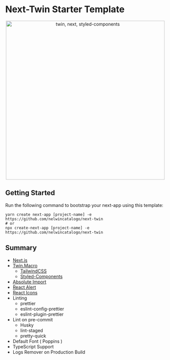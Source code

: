 # Next-Twin Starter Template

<p align="center">
  <img src="https://i.imgur.com/jFGtYJe.png" alt="twin, next, styled-components" width="500">
</p>

## Getting Started

Run the following command to bootstrap your next-app using this template:

```
yarn create next-app [project-name] -e https://github.com/nelwincatalogo/next-twin
# or
npx create-next-app [project-name] -e https://github.com/nelwincatalogo/next-twin
```

## Summary

- [Next.js](https://nextjs.org)
- [Twin.Macro](https://github.com/ben-rogerson/twin.macro)
  - [TailwindCSS](https://tailwindcss.com/)
  - [Styled-Components](https://www.styled-components.com)
- [Absolute Import](https://nextjs.org/docs/advanced-features/module-path-aliases)
- [React Alert](https://www.npmjs.com/package/react-alert)
- [React Icons](https://react-icons.github.io/react-icons/search)
- Linting
  - prettier
  - eslint-config-prettier
  - eslint-plugin-prettier
- Lint on pre-commit
  - Husky
  - lint-staged
  - pretty-quick
- Default Font ( Poppins )
- TypeScript Support
- Logs Remover on Production Build

